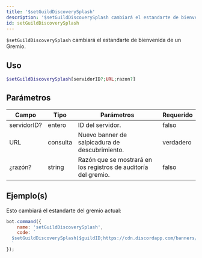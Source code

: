 ```yaml
---
title: '$setGuildDiscoverySplash'
description: '$setGuildDiscoverySplash cambiará el estandarte de bienvenida de un gremio.'
id: setGuildDiscoverySplash
---
```


`$setGuildDiscoverySplash` cambiará el estandarte de bienvenida de un Gremio.

## Uso

```php
$setGuildDiscoverySplash[servidorID?;URL;razon?]
```

## Parámetros

| Campo       | Tipo     | Parámetros                                                      | Requerido |
| ----------- | -------- | --------------------------------------------------------------- | --------- |
| servidorID? | entero   | ID del servidor.                                                | falso     |
| URL         | consulta | Nuevo banner de salpicadura de descubrimiento.                  | verdadero |
| ¿razón?     | string   | Razón que se mostrará en los registros de auditoría del gremio. | falso     |

## Ejemplo(s)

Esto cambiará el estandarte del gremio actual:

```javascript
bot.command({
    name: 'setGuildDiscoverySplash',
    code: `
  $setGuildDiscoverySplash[$guildID;https://cdn.discordapp.com/banners/773352845738115102/b2b27d0915a838e8b4f68b180d1901ad.webp;Example!]
  `
});
```